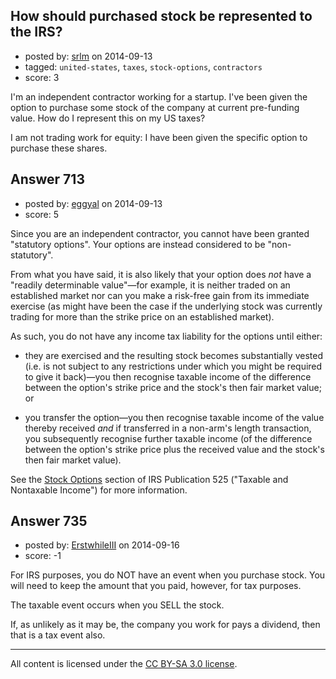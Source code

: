 ## How should purchased stock be represented to the IRS?

- posted by: [srlm](https://stackexchange.com/users/2927173/srlm) on 2014-09-13
- tagged: `united-states`, `taxes`, `stock-options`, `contractors`
- score: 3

<p>I'm an independent contractor working for a startup. I've been given the option to purchase some stock of the company at current pre-funding value. How do I represent this on my US taxes?</p>

<p>I am not trading work for equity: I have been given the specific option to purchase these shares.</p>



## Answer 713

- posted by: [eggyal](https://stackexchange.com/users/310184/eggyal) on 2014-09-13
- score: 5

<p>Since you are an independent contractor, you cannot have been granted "statutory options".  Your options are instead considered to be "non-statutory".</p>

<p>From what you have said, it is also likely that your option does <em>not</em> have a "readily determinable value"&mdash;for example, it is neither traded on an established market nor can you make a risk-free gain from its immediate exercise (as might have been the case if the underlying stock was currently trading for more than the strike price on an established market).</p>

<p>As such, you do not have any income tax liability for the options until either:</p>

<ul>
<li><p>they are exercised and the resulting stock becomes substantially vested (i.e. is not subject to any restrictions under which you might be required to give it back)&mdash;you then recognise taxable income of the difference between the option's strike price and the stock's then fair market value; or</p></li>
<li><p>you transfer the option&mdash;you then recognise taxable income of the value thereby received <em>and</em> if transferred in a non-arm's length transaction, you subsequently recognise further taxable income (of the difference between the option's strike price plus the received value and the stock's then fair market value).</p></li>
</ul>

<p>See the <a href="http://www.irs.gov/publications/p525/ar02.html#en_US_2013_publink1000229198">Stock Options</a> section of IRS Publication 525 ("Taxable and Nontaxable Income") for more information.</p>



## Answer 735

- posted by: [ErstwhileIII](https://stackexchange.com/users/2320529/erstwhileiii) on 2014-09-16
- score: -1

<p>For IRS purposes, you do NOT have an event when you purchase stock. You will need to keep the amount that you paid, however, for tax purposes.</p>

<p>The taxable event occurs when you SELL the stock.</p>

<p>If, as unlikely as it may be, the company you work for pays a dividend, then that is a tax event also.</p>




---

All content is licensed under the [CC BY-SA 3.0 license](https://creativecommons.org/licenses/by-sa/3.0/).
